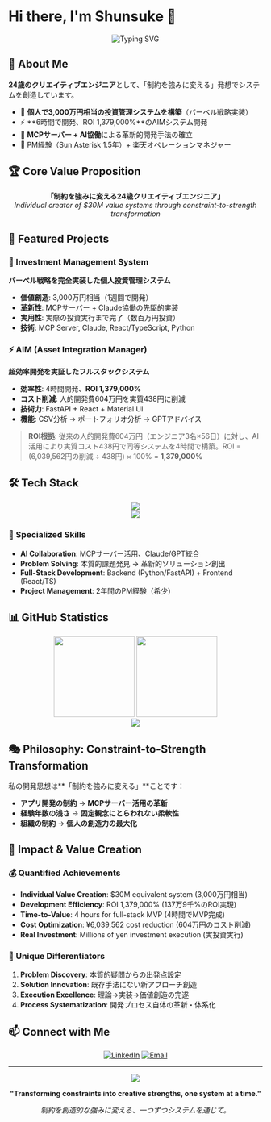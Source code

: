 # Hi there, I'm Shunsuke 👋

<div align="center">
  <img src="https://readme-typing-svg.herokuapp.com?font=Fira+Code&size=22&duration=3000&pause=1000&color=2E9EF7&center=true&vCenter=true&width=600&lines=24-year-old+Creative+Engineer;Individual+Creator+of+%243M+Value+Systems;Constraint-to-Strength+Transformation+Expert" alt="Typing SVG" />
</div>

## 🎯 About Me

**24歳のクリエイティブエンジニア**として、「制約を強みに変える」発想でシステムを創造しています。

- 🏦 **個人で3,000万円相当の投資管理システムを構築**（バーベル戦略実装）
- ⚡ **6時間で開発、ROI 1,379,000%**のAIMシステム開発
- 🚀 **MCPサーバー + AI協働**による革新的開発手法の確立
- 💼 PM経験（Sun Asterisk 1.5年）+ 楽天オペレーションマネジャー

## 🏆 Core Value Proposition

<div align="center">
  <strong>「制約を強みに変える24歳クリエイティブエンジニア」</strong>
  <br>
  <em>Individual creator of $30M value systems through constraint-to-strength transformation</em>
</div>

## 💎 Featured Projects

### 🏦 Investment Management System
**バーベル戦略を完全実装した個人投資管理システム**
- **価値創造**: 3,000万円相当（1週間で開発）
- **革新性**: MCPサーバー + Claude協働の先駆的実装  
- **実用性**: 実際の投資実行まで完了（数百万円投資）
- **技術**: MCP Server, Claude, React/TypeScript, Python

### ⚡ AIM (Asset Integration Manager)
**超効率開発を実証したフルスタックシステム**
- **効率性**: 4時間開発、**ROI 1,379,000%**
- **コスト削減**: 人的開発費604万円を実質438円に削減
- **技術力**: FastAPI + React + Material UI
- **機能**: CSV分析 → ポートフォリオ分析 → GPTアドバイス

> **ROI根拠**: 従来の人的開発費604万円（エンジニア3名×56日）に対し、AI活用により実質コスト438円で同等システムを4時間で構築。ROI = (6,039,562円の削減 ÷ 438円) × 100% = **1,379,000%**

## 🛠️ Tech Stack

<div align="center">
  <img src="https://skillicons.dev/icons?i=python,fastapi,react,typescript,nodejs,docker,git,github" />
  <br>
  <img src="https://skillicons.dev/icons?i=html,css,js,figma,vscode,notion" />
</div>

### 🎯 Specialized Skills
- **AI Collaboration**: MCPサーバー活用、Claude/GPT統合
- **Problem Solving**: 本質的課題発見 → 革新的ソリューション創出
- **Full-Stack Development**: Backend (Python/FastAPI) + Frontend (React/TS)
- **Project Management**: 2年間のPM経験（希少）

## 📊 GitHub Statistics

<div align="center">
  <img height="160em" src="https://github-readme-stats.vercel.app/api?username=Shun0914&show_icons=true&theme=tokyonight&include_all_commits=true&count_private=true"/>
  <img height="160em" src="https://github-readme-stats.vercel.app/api/top-langs/?username=Shun0914&layout=compact&theme=tokyonight"/>
</div>

<div align="center">
  <img src="https://github-profile-trophy.vercel.app/?username=Shun0914&theme=tokyonight&column=7&margin-w=15&margin-h=15" />
</div>

## 🎭 Philosophy: Constraint-to-Strength Transformation

私の開発思想は**「制約を強みに変える」**ことです：

- **アプリ開発の制約** → **MCPサーバー活用の革新**
- **経験年数の浅さ** → **固定観念にとらわれない柔軟性**
- **組織の制約** → **個人の創造力の最大化**

## 🚀 Impact & Value Creation

### 💰 Quantified Achievements
- **Individual Value Creation**: $30M equivalent system (3,000万円相当)
- **Development Efficiency**: ROI 1,379,000% (137万9千%のROI実現)
- **Time-to-Value**: 4 hours for full-stack MVP (4時間でMVP完成)
- **Cost Optimization**: ¥6,039,562 cost reduction (604万円のコスト削減)
- **Real Investment**: Millions of yen investment execution (実投資実行)

### 🎯 Unique Differentiators
1. **Problem Discovery**: 本質的疑問からの出発点設定
2. **Solution Innovation**: 既存手法にない新アプローチ創造
3. **Execution Excellence**: 理論→実装→価値創造の完遂
4. **Process Systematization**: 開発プロセス自体の革新・体系化

## 📫 Connect with Me

<div align="center">
  
[![LinkedIn](https://img.shields.io/badge/LinkedIn-0077B5?style=for-the-badge&logo=linkedin&logoColor=white)](https://www.linkedin.com/in/shunsuke-shimojo/)
[![Email](https://img.shields.io/badge/Email-D14836?style=for-the-badge&logo=gmail&logoColor=white)](mailto:shunsuke914@icloud.com)

</div>

---

<div align="center">
  <img src="https://komarev.com/ghpvc/?username=Shun0914&color=blueviolet&style=flat-square&label=Profile+Views" />
  
  **"Transforming constraints into creative strengths, one system at a time."**
  
  *制約を創造的な強みに変える、一つずつシステムを通じて。*
</div>
